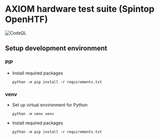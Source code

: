 # AXIOM hardware test suite (Spintop OpenHTF)

![CodeQL](https://github.com/BAndiT1983/axiom_hardware_testing/workflows/CodeQL/badge.svg)

## Setup development environment

### PIP

  - Install required packages
    ```console
    python -m pip install -r requirements.txt
    ```

### venv

  - Set up virtual environment for Python
    ```console
    python -m venv venv
    ```
    
  - Install required packages
    ```console
    python -m pip install -r requirements.txt
    ```
